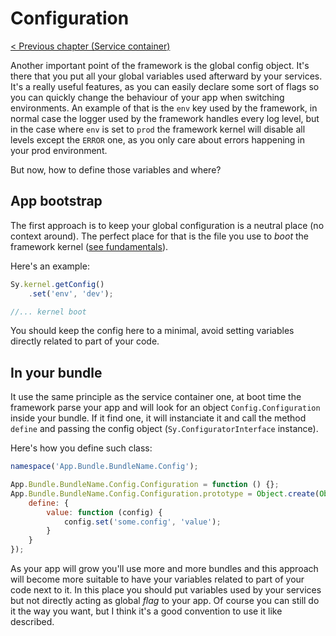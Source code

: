 # Configuration

[< Previous chapter (Service container)](service-container.md)

Another important point of the framework is the global config object. It's there that you put all your global variables used afterward by your services. It's a really useful features, as you can easily declare some sort of flags so you can quickly change the behaviour of your app when switching environments. An example of that is the `env` key used by the framework, in normal case the logger used by the framework handles every log level, but in the case where `env` is set to `prod` the framework kernel will disable all levels except the `ERROR` one, as you only care about errors happening in your prod environment.

But now, how to define those variables and where?

## App bootstrap

The first approach is to keep your global configuration is a neutral place (no context around). The perfect place for that is the file you use to *boot* the framework kernel ([see fundamentals](fundamentals.md#app-bootstrap)).

Here's an example:
```js
Sy.kernel.getConfig()
    .set('env', 'dev');

//... kernel boot
```
You should keep the config here to a minimal, avoid setting variables directly related to part of your code.

## In your bundle

It use the same principle as the service container one, at boot time the framework parse your app and will look for an object `Config.Configuration` inside your bundle. If it find one, it will instanciate it and call the method `define` and passing the config object (`Sy.ConfiguratorInterface` instance).

Here's how you define such class:
```js
namespace('App.Bundle.BundleName.Config');

App.Bundle.BundleName.Config.Configuration = function () {};
App.Bundle.BundleName.Config.Configuration.prototype = Object.create(Object.prototype, {
    define: {
        value: function (config) {
            config.set('some.config', 'value');
        }
    }
});
```
As your app will grow you'll use more and more bundles and this approach will become more suitable to have your variables related to part of your code next to it. In this place you should put variables used by your services but not directly acting as global *flag* to your app. Of course you can still do it the way you want, but I think it's a good convention to use it like described.
